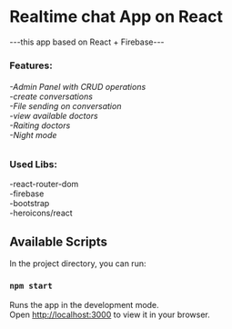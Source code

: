 # Realtime chat App on React
---this app based on React + Firebase---<br/>
### Features:
<h6>-Admin Panel with CRUD operations<br/>
-create conversations<br/>
-File sending on conversation<br/>
-view available doctors<br/>
-Raiting doctors<br/>
-Night mode</h6>

### Used Libs:
-react-router-dom<br/>
-firebase<br/>
-bootstrap<br/>
-heroicons/react<br/>

## Available Scripts

In the project directory, you can run:

### `npm start`

Runs the app in the development mode.\
Open [http://localhost:3000](http://localhost:3000) to view it in your browser.
